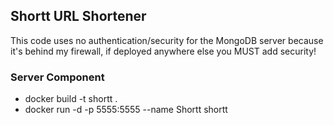 ## Shortt URL Shortener
This code uses no authentication/security for the MongoDB server because it's behind my firewall, if deployed anywhere else you MUST add security!

### Server Component
- docker build -t shortt .
- docker run -d -p 5555:5555 --name Shortt shortt